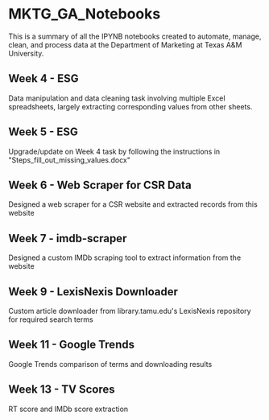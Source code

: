 # MKTG_GA_Notebooks
This is a summary of all the IPYNB notebooks created to automate, manage, clean, and process data at the Department of Marketing at Texas A&M University.

## Week 4 - ESG
Data manipulation and data cleaning task involving multiple Excel spreadsheets, largely extracting corresponding values from other sheets.

## Week 5 - ESG
Upgrade/update on Week 4 task by following the instructions in "Steps_fill_out_missing_values.docx"

## Week 6 - Web Scraper for CSR Data
Designed a web scraper for a CSR website and extracted records from this website

## Week 7 - imdb-scraper
Designed a custom IMDb scraping tool to extract information from the website

## Week 9 - LexisNexis Downloader
Custom article downloader from library.tamu.edu's LexisNexis repository for required search terms

## Week 11 - Google Trends
Google Trends comparison of terms and downloading results

## Week 13 - TV Scores
RT score and IMDb score extraction
